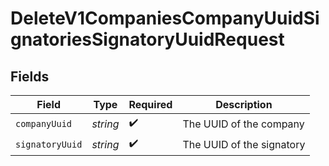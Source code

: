 # DeleteV1CompaniesCompanyUuidSignatoriesSignatoryUuidRequest


## Fields

| Field                     | Type                      | Required                  | Description               |
| ------------------------- | ------------------------- | ------------------------- | ------------------------- |
| `companyUuid`             | *string*                  | :heavy_check_mark:        | The UUID of the company   |
| `signatoryUuid`           | *string*                  | :heavy_check_mark:        | The UUID of the signatory |